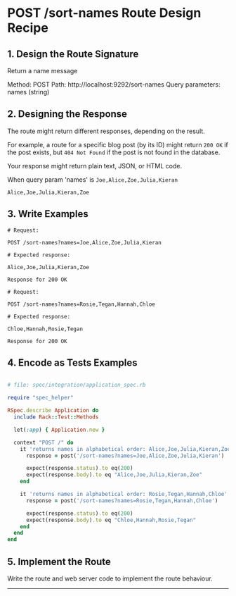 # POST /sort-names Route Design Recipe

## 1. Design the Route Signature

Return a name message

Method: POST
Path: http://localhost:9292/sort-names
Query parameters:
  names (string)

## 2. Designing the Response

The route might return different responses, depending on the result.

For example, a route for a specific blog post (by its ID) might return `200 OK` if the post exists, but `404 Not Found` if the post is not found in the database.

Your response might return plain text, JSON, or HTML code.

When query param 'names' is `Joe,Alice,Zoe,Julia,Kieran`
```
Alice,Joe,Julia,Kieran,Zoe

```

## 3. Write Examples

```
# Request:

POST /sort-names?names=Joe,Alice,Zoe,Julia,Kieran

# Expected response:

Alice,Joe,Julia,Kieran,Zoe

Response for 200 OK

```

```
# Request:

POST /sort-names?names=Rosie,Tegan,Hannah,Chloe

# Expected response:

Chloe,Hannah,Rosie,Tegan

Response for 200 OK
```

## 4. Encode as Tests Examples

```ruby

# file: spec/integration/application_spec.rb

require "spec_helper"

RSpec.describe Application do
  include Rack::Test::Methods

  let(:app) { Application.new }

  context "POST /" do
    it 'returns names in alphabetical order: Alice,Joe,Julia,Kieran,Zoe' do
      response = post('/sort-names?names=Joe,Alice,Zoe,Julia,Kieran')

      expect(response.status).to eq(200)
      expect(response.body).to eq "Alice,Joe,Julia,Kieran,Zoe"
    end

    it 'returns names in alphabetical order: Rosie,Tegan,Hannah,Chloe' do
      response = post('/sort-names?names=Rosie,Tegan,Hannah,Chloe')

      expect(response.status).to eq(200)
      expect(response.body).to eq "Chloe,Hannah,Rosie,Tegan"
    end
  end
end
```

## 5. Implement the Route

Write the route and web server code to implement the route behaviour.

<!-- BEGIN GENERATED SECTION DO NOT EDIT -->

---

<!-- END GENERATED SECTION DO NOT EDIT -->